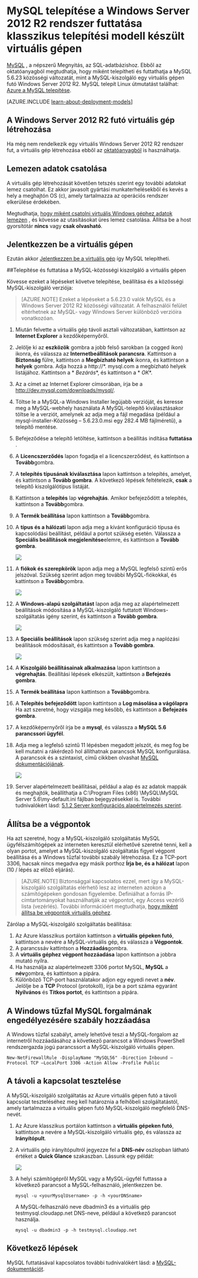 <properties
    pageTitle="Hozzon létre egy virtuális MySQL futó |} Microsoft Azure"
    description="Hozzon létre egy Azure virtuális gépen futó Windows Server 2012 R2 és a MySQL-adatbázis használata a klasszikus telepítési modell."
    services="virtual-machines-windows"
    documentationCenter=""
    authors="cynthn"
    manager="timlt"
    editor="tysonn"
    tags="azure-service-management"/>

<tags
    ms.service="virtual-machines-windows"
    ms.workload="infrastructure-services"
    ms.tgt_pltfrm="vm-windows"
    ms.devlang="na"
    ms.topic="article"
    ms.date="07/25/2016"
    ms.author="cynthn"/>


# <a name="install-mysql-on-a-virtual-machine-created-with-the-classic-deployment-model-running-windows-server-2012-r2"></a>MySQL telepítése a Windows Server 2012 R2 rendszer futtatása klasszikus telepítési modell készült virtuális gépen

[MySQL](http://www.mysql.com) , a népszerű Megnyitás, az SQL-adatbázishoz. Ebből az oktatóanyagból megtudhatja, hogy miként telepítheti és futtathatja a MySQL 5.6.23 közösségi változatát, mint a MySQL-kiszolgáló egy virtuális gépen futó Windows Server 2012 R2. MySQL telepít Linux útmutatást találhat: [Azure a MySQL telepítése](virtual-machines-linux-mysql-install.md).

[AZURE.INCLUDE [learn-about-deployment-models](../../includes/learn-about-deployment-models-classic-include.md)]

## <a name="create-a-virtual-machine-running-windows-server-2012-r2"></a>A Windows Server 2012 R2 futó virtuális gép létrehozása

Ha még nem rendelkezik egy virtuális Windows Server 2012 R2 rendszer fut, a virtuális gép létrehozása ebből az [oktatóanyagból](virtual-machines-windows-classic-tutorial.md) is használhatja. 

## <a name="attach-a-data-disk"></a>Lemezen adatok csatolása

A virtuális gép létrehozását követően tetszés szerint egy további adatokat lemez csatolhat. Ez akkor javasolt gyártási munkaterhelésekből és kevés a hely a meghajtón OS (c), amely tartalmazza az operációs rendszer elkerülése érdekében.

Megtudhatja, [hogy miként csatolni virtuális Windows géphez adatok lemezen](virtual-machines-windows-classic-attach-disk.md) , és kövesse az utasításokat üres lemez csatolása. Állítsa be a host gyorsítótár **nincs** vagy **csak olvasható**.

## <a name="log-on-to-the-virtual-machine"></a>Jelentkezzen be a virtuális gépen

Ezután akkor [Jelentkezzen be a virtuális gép](virtual-machines-windows-classic-connect-logon.md) így MySQL telepítheti.

##<a name="install-and-run-mysql-community-server-on-the-virtual-machine"></a>Telepítése és futtatása a MySQL-közösségi kiszolgáló a virtuális gépen

Kövesse ezeket a lépéseket követve telepítése, beállítása és a közösségi MySQL-kiszolgáló verziója:

> [AZURE.NOTE] Ezeket a lépéseket a 5.6.23.0 valók MySQL és a Windows Server 2012 R2 közösségi változatát. A felhasználói felület eltérhetnek az MySQL- vagy Windows Server különböző verzióira vonatkozóan.

1.  Miután felvette a virtuális gép távoli asztali változatában, kattintson az **Internet Explorer** a kezdőképernyőről.
2.  Jelölje ki az **eszközök** gombra a jobb felső sarokban (a cogged ikon) ikonra, és válassza az **Internetbeállítások parancsra**. Kattintson a **Biztonság** fülre, kattintson a **Megbízható helyek** ikonra, és kattintson a **helyek** gombra. Adja hozzá a http://*. mysql.com a megbízható helyek listájához. Kattintson a * *Bezárás**, és kattintson a * *OK**.
3.  Az a címet az Internet Explorer címsorában, írja be a http://dev.mysql.com/downloads/mysql/.
4.  Töltse le a MySQL-a Windows Installer legújabb verzióját, és keresse meg a MySQL-webhely használata A MySQL-telepítő kiválasztásakor töltse le a verziót, amelynek az adja meg a fájl megadása (például a mysql-installer-Közösség – 5.6.23.0.msi egy 282.4 MB fájlméretű), a telepítő mentése.
5.  Befejeződése a telepítő letöltése, kattintson a beállítás indítása **futtatása** .
6.  A **Licencszerződés** lapon fogadja el a licencszerződést, és kattintson a **Tovább**gombra.
7.  A **telepítés típusának kiválasztása** lapon kattintson a telepítés, amelyet, és kattintson a **Tovább gombra**. A következő lépések feltételezik, **csak** a telepítő kiszolgálótípus listáját.
8.  Kattintson a **telepítés** lap **végrehajtás**. Amikor befejeződött a telepítés, kattintson a **Tovább**gombra.
9.  A **Termék beállítása** lapon kattintson a **Tovább**gombra.
10. A **típus és a hálózati** lapon adja meg a kívánt konfiguráció típusa és kapcsolódási beállítást, például a portot szükség esetén. Válassza a **Speciális beállítások megjelenítése**elemre, és kattintson a **Tovább gombra**.

    ![](./media/virtual-machines-windows-classic-mysql-2008r2/MySQL_TypeNetworking.png)

11. A **fiókok és szerepkörök** lapon adja meg a MySQL legfelső szintű erős jelszóval. Szükség szerint adjon meg további MySQL-fiókokkal, és kattintson a **Tovább**gombra.

    ![](./media/virtual-machines-windows-classic-mysql-2008r2/MySQL_AccountsRoles_Filled.png)

12. A **Windows-alapú szolgáltatást** lapon adja meg az alapértelmezett beállítások módosítása a MySQL-kiszolgáló futtatott Windows-szolgáltatás igény szerint, és kattintson a **Tovább gombra**.

    ![](./media/virtual-machines-windows-classic-mysql-2008r2/MySQL_WindowsService.png)

13. A **Speciális beállítások** lapon szükség szerint adja meg a naplózási beállítások módosításait, és kattintson a **Tovább gombra**.

    ![](./media/virtual-machines-windows-classic-mysql-2008r2/MySQL_AdvOptions.png)

14. A **Kiszolgáló beállításainak alkalmazása** lapon kattintson a **végrehajtás**. Beállítási lépések elkészült, kattintson a **Befejezés gombra**.
15. A **Termék beállítása** lapon kattintson a **Tovább**gombra.
16. A **Telepítés befejeződött** lapon kattintson a **Log másolása a vágólapra** Ha azt szeretné, hogy vizsgálja meg később, és kattintson a **Befejezés gombra**.
17. A kezdőképernyőről írja be a **mysql**, és válassza a **MySQL 5.6 parancssori ügyfél**.
18. Adja meg a legfelső szintű 11 lépésben megadott jelszót, és meg fog be kell mutatni a rákérdező hol állíthatnak parancsok MySQL konfigurálása. A parancsok és a szintaxist, című cikkben olvashat [MySQL dokumentációjának](http://dev.mysql.com/doc/refman/5.6/en/server-configuration-defaults.html).

    ![](./media/virtual-machines-windows-classic-mysql-2008r2/MySQL_CommandPrompt.png)

19. Server alapértelmezett beállításai, például a alap és az adatok mappák és meghajtók, beállíthatja a C:\Program Files (x86) \MySQL\MySQL Server 5.6\my-default.ini fájlban bejegyzésekkel is. További tudnivalókért lásd: [5.1.2 Server konfigurációs alapértelmezés szerint](http://dev.mysql.com/doc/refman/5.6/en/server-configuration-defaults.html).

## <a name="configure-endpoints"></a>Állítsa be a végpontok

Ha azt szeretné, hogy a MySQL-kiszolgáló szolgáltatás MySQL ügyfélszámítógépek az interneten keresztül elérhetővé szeretné tenni, kell a olyan portot, amelyet a MySQL-kiszolgáló szolgáltatás figyel végpont beállítása és a Windows tűzfal további szabály létrehozása. Ez a TCP-port 3306, hacsak nincs megadva egy másik porthoz **Írja be, és a hálózat** lapon (10 / lépés az előző eljárás).


> [AZURE.NOTE] Biztonsággal kapcsolatos ezzel, mert így a MySQL-kiszolgáló szolgáltatás elérhető lesz az interneten azokon a számítógépeken gondosan figyelembe. Definiálhat a forrás IP-címtartományokat használhatják az végpontot, egy Access vezérlő lista (vezérlés). További információért megtudhatja, [hogy miként állítsa be végpontok virtuális géphez](virtual-machines-windows-classic-setup-endpoints.md).


Zárólap a MySQL-kiszolgáló szolgáltatás beállítása:

1.  Az Azure klasszikus portálon kattintson a **virtuális gépeken futó**, kattintson a nevére a MySQL-virtuális gép, és válassza a **Végpontok**.
2.  A parancssáv kattintson a **Hozzáadás**gombra.
3.  A **virtuális géphez végpont hozzáadása** lapon kattintson a jobbra mutató nyílra.
4.  Ha használja az alapértelmezett 3306 portot MySQL, **MySQL** a **név**gombra, és kattintson a pipára.
5.  Különböző TCP-port használatakor adjon egy egyedi nevet a **név**. Jelölje be a **TCP** Protocol (protokoll), írja be a port száma egyaránt **Nyilvános** és **Titkos portot**, és kattintson a pipára.

## <a name="add-a-windows-firewall-rule-to-allow-mysql-traffic"></a>A Windows tűzfal MySQL forgalmának engedélyezésére szabály hozzáadása

A Windows tűzfal szabályt, amely lehetővé teszi a MySQL-forgalom az internetről hozzáadásához a következő parancsot a Windows PowerShell rendszergazda jogú parancssort a MySQL-kiszolgáló virtuális gépen.

    New-NetFirewallRule -DisplayName "MySQL56" -Direction Inbound –Protocol TCP –LocalPort 3306 -Action Allow -Profile Public


    
## <a name="test-your-remote-connection"></a>A távoli a kapcsolat tesztelése


A MySQL-kiszolgáló szolgáltatás az Azure virtuális gépen futó a távoli kapcsolat teszteléséhez meg kell határoznia a felhőbeli szolgáltatástól, amely tartalmazza a virtuális gépen futó MySQL-kiszolgáló megfelelő DNS-nevét.

1.  Az Azure klasszikus portálon kattintson a **virtuális gépeken futó**, kattintson a nevére a MySQL-kiszolgáló virtuális gép, és válassza az **Irányítópult**.
2.  A virtuális gép irányítópultról jegyezze fel a **DNS-név** oszlopban látható értéket a **Quick Glance** szakaszban. Lássunk egy példát:

    ![](./media/virtual-machines-windows-classic-mysql-2008r2/MySQL_DNSName.png)

3.  A helyi számítógépről MySQL vagy a MySQL-ügyfél futtassa a következő parancsot a MySQL-felhasználó, jelentkezzen be.

        mysql -u <yourMysqlUsername> -p -h <yourDNSname>

    A MySQL-felhasználó neve dbadmin3 és a virtuális gép testmysql.cloudapp.net DNS-neve, például a következő parancsot használja.

        mysql -u dbadmin3 -p -h testmysql.cloudapp.net


## <a name="next-steps"></a>Következő lépések

MySQL futtatásával kapcsolatos további tudnivalókért lásd: a [MySQL-dokumentációt](http://dev.mysql.com/doc/).
